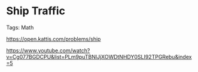 # Ship Traffic

Tags: Math

https://open.kattis.com/problems/ship

https://www.youtube.com/watch?v=Cg077BGDCPU&list=PLm9puTBNlJjXOWDtNHDY0SLI92TPGRebu&index=5
